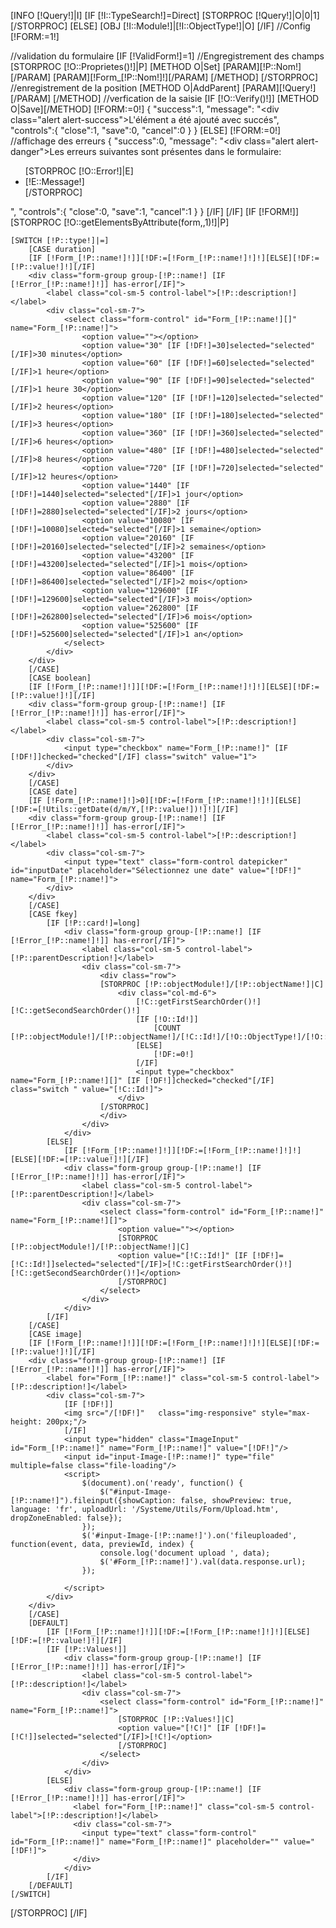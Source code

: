 [INFO [!Query!]|I]
[IF [!I::TypeSearch!]=Direct]
    [STORPROC [!Query!]|O|0|1][/STORPROC]
[ELSE]
    [OBJ [!I::Module!]|[!I::ObjectType!]|O]
[/IF]
//Config
[!FORM:=1!]

//validation du formulaire
[IF [!ValidForm!]=1]
    //Engregistrement des champs
    [STORPROC [!O::Proprietes()!]|P]
        [METHOD O|Set]
            [PARAM][!P::Nom!][/PARAM]
            [PARAM][!Form_[!P::Nom!]!][/PARAM]
        [/METHOD]
    [/STORPROC]
     //enregistrement de la position
    [METHOD O|AddParent]
        [PARAM][!Query!][/PARAM]
    [/METHOD]
     //verfication de la saisie
    [IF [!O::Verify()!]]
        [METHOD O|Save][/METHOD]
        [!FORM:=0!]
        {
            "success":1,
            "message": "<div class=\"alert alert-success\">L'élément a été ajouté avec succés</div>",
            "controls":{
                "close":1,
                "save":0,
                "cancel":0
            }
        }
    [ELSE]
        [!FORM:=0!]
        //affichage des erreurs
        {
            "success":0,
            "message": "<div class=\"alert alert-danger\">Les erreurs suivantes sont présentes dans le formulaire: <ul>[STORPROC [!O::Error!]|E]<li> [!E::Message!]</li>[/STORPROC]</ul></div>",
            "controls":{
                "close":0,
                "save":1,
                "cancel":1
            }
        }
    [/IF]
[/IF]
[IF [!FORM!]]
[STORPROC [!O::getElementsByAttribute(form,,1)!]|P]

    [SWITCH [!P::type!]|=]
        [CASE duration]
        [IF [!Form_[!P::name!]!]][!DF:=[!Form_[!P::name!]!]!][ELSE][!DF:=[!P::value!]!][/IF]
        <div class="form-group group-[!P::name!] [IF [!Error_[!P::name!]!]] has-error[/IF]">
            <label class="col-sm-5 control-label">[!P::description!]</label>
            <div class="col-sm-7">
                <select class="form-control" id="Form_[!P::name!][]" name="Form_[!P::name!]">
                    <option value=""></option>
                    <option value="30" [IF [!DF!]=30]selected="selected"[/IF]>30 minutes</option>
                    <option value="60" [IF [!DF!]=60]selected="selected"[/IF]>1 heure</option>
                    <option value="90" [IF [!DF!]=90]selected="selected"[/IF]>1 heure 30</option>
                    <option value="120" [IF [!DF!]=120]selected="selected"[/IF]>2 heures</option>
                    <option value="180" [IF [!DF!]=180]selected="selected"[/IF]>3 heures</option>
                    <option value="360" [IF [!DF!]=360]selected="selected"[/IF]>6 heures</option>
                    <option value="480" [IF [!DF!]=480]selected="selected"[/IF]>8 heures</option>
                    <option value="720" [IF [!DF!]=720]selected="selected"[/IF]>12 heures</option>
                    <option value="1440" [IF [!DF!]=1440]selected="selected"[/IF]>1 jour</option>
                    <option value="2880" [IF [!DF!]=2880]selected="selected"[/IF]>2 jours</option>
                    <option value="10080" [IF [!DF!]=10080]selected="selected"[/IF]>1 semaine</option>
                    <option value="20160" [IF [!DF!]=20160]selected="selected"[/IF]>2 semaines</option>
                    <option value="43200" [IF [!DF!]=43200]selected="selected"[/IF]>1 mois</option>
                    <option value="86400" [IF [!DF!]=86400]selected="selected"[/IF]>2 mois</option>
                    <option value="129600" [IF [!DF!]=129600]selected="selected"[/IF]>3 mois</option>
                    <option value="262800" [IF [!DF!]=262800]selected="selected"[/IF]>6 mois</option>
                    <option value="525600" [IF [!DF!]=525600]selected="selected"[/IF]>1 an</option>
                </select>
            </div>
        </div>
        [/CASE]
        [CASE boolean]
        [IF [!Form_[!P::name!]!]][!DF:=[!Form_[!P::name!]!]!][ELSE][!DF:=[!P::value!]!][/IF]
        <div class="form-group group-[!P::name!] [IF [!Error_[!P::name!]!]] has-error[/IF]">
            <label class="col-sm-5 control-label">[!P::description!]</label>
            <div class="col-sm-7">
                <input type="checkbox" name="Form_[!P::name!]" [IF [!DF!]]checked="checked"[/IF] class="switch" value="1">
            </div>
        </div>
        [/CASE]
        [CASE date]
        [IF [!Form_[!P::name!]!]>0][!DF:=[!Form_[!P::name!]!]!][ELSE][!DF:=[!Utils::getDate(d/m/Y,[!P::value!])!]!][/IF]
        <div class="form-group group-[!P::name!] [IF [!Error_[!P::name!]!]] has-error[/IF]">
            <label class="col-sm-5 control-label">[!P::description!]</label>
            <div class="col-sm-7">
                <input type="text" class="form-control datepicker" id="inputDate" placeholder="Sélectionnez une date" value="[!DF!]"  name="Form_[!P::name!]">
            </div>
        </div>
        [/CASE]
        [CASE fkey]
            [IF [!P::card!]=long]
                <div class="form-group group-[!P::name!] [IF [!Error_[!P::name!]!]] has-error[/IF]">
                    <label class="col-sm-5 control-label">[!P::parentDescription!]</label>
                    <div class="col-sm-7">
                        <div class="row">
                        [STORPROC [!P::objectModule!]/[!P::objectName!]|C]
                            <div class="col-md-6">
                                [!C::getFirstSearchOrder()!] [!C::getSecondSearchOrder()!]
                                [IF [!O::Id!]]
                                    [COUNT [!P::objectModule!]/[!P::objectName!]/[!C::Id!]/[!O::ObjectType!]/[!O::Id!]|DF]
                                [ELSE]
                                    [!DF:=0!]
                                [/IF]
                                <input type="checkbox" name="Form_[!P::name!][]" [IF [!DF!]]checked="checked"[/IF] class="switch " value="[!C::Id!]">
                            </div>
                        [/STORPROC]
                        </div>
                    </div>
                </div>
            [ELSE]
                [IF [!Form_[!P::name!]!]][!DF:=[!Form_[!P::name!]!]!][ELSE][!DF:=[!P::value!]!][/IF]
                <div class="form-group group-[!P::name!] [IF [!Error_[!P::name!]!]] has-error[/IF]">
                    <label class="col-sm-5 control-label">[!P::parentDescription!]</label>
                    <div class="col-sm-7">
                        <select class="form-control" id="Form_[!P::name!]" name="Form_[!P::name!][]">
                            <option value=""></option>
                            [STORPROC [!P::objectModule!]/[!P::objectName!]|C]
                            <option value="[!C::Id!]" [IF [!DF!]=[!C::Id!]]selected="selected"[/IF]>[!C::getFirstSearchOrder()!] [!C::getSecondSearchOrder()!]</option>
                            [/STORPROC]
                        </select>
                    </div>
                </div>
            [/IF]
        [/CASE]
        [CASE image]
        [IF [!Form_[!P::name!]!]][!DF:=[!Form_[!P::name!]!]!][ELSE][!DF:=[!P::value!]!][/IF]
        <div class="form-group group-[!P::name!] [IF [!Error_[!P::name!]!]] has-error[/IF]">
            <label for="Form_[!P::name!]" class="col-sm-5 control-label">[!P::description!]</label>
            <div class="col-sm-7">
                [IF [!DF!]]
                <img src="/[!DF!]"   class="img-responsive" style="max-height: 200px;"/>
                [/IF]
                <input type="hidden" class="ImageInput" id="Form_[!P::name!]" name="Form_[!P::name!]" value="[!DF!]"/>
                <input id="input-Image-[!P::name!]" type="file" multiple=false class="file-loading"/>
                <script>
                    $(document).on('ready', function() {
                        $("#input-Image-[!P::name!]").fileinput({showCaption: false, showPreview: true, language: 'fr', uploadUrl: '/Systeme/Utils/Form/Upload.htm', dropZoneEnabled: false});
                    });
                    $('#input-Image-[!P::name!]').on('fileuploaded', function(event, data, previewId, index) {
                        console.log('document upload ', data);
                        $('#Form_[!P::name!]').val(data.response.url);
                    });

                </script>
            </div>
        </div>
        [/CASE]
        [DEFAULT]
            [IF [!Form_[!P::name!]!]][!DF:=[!Form_[!P::name!]!]!][ELSE][!DF:=[!P::value!]!][/IF]
            [IF [!P::Values!]]
                <div class="form-group group-[!P::name!] [IF [!Error_[!P::name!]!]] has-error[/IF]">
                    <label class="col-sm-5 control-label">[!P::description!]</label>
                    <div class="col-sm-7">
                        <select class="form-control" id="Form_[!P::name!]" name="Form_[!P::name!]">
                            [STORPROC [!P::Values!]|C]
                            <option value="[!C!]" [IF [!DF!]=[!C!]]selected="selected"[/IF]>[!C!]</option>
                            [/STORPROC]
                        </select>
                    </div>
                </div>
            [ELSE]
                <div class="form-group group-[!P::name!] [IF [!Error_[!P::name!]!]] has-error[/IF]">
                  <label for="Form_[!P::name!]" class="col-sm-5 control-label">[!P::description!]</label>
                  <div class="col-sm-7">
                    <input type="text" class="form-control" id="Form_[!P::name!]" name="Form_[!P::name!]" placeholder="" value="[!DF!]">
                  </div>
                </div>
            [/IF]
        [/DEFAULT]
    [/SWITCH]
[/STORPROC]
 [/IF]

